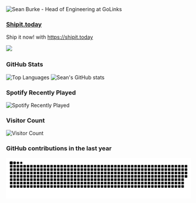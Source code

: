 <picture>
  <source media="(prefers-color-scheme: dark)" srcset="https://capsule-render.vercel.app/api?type=venom&color=0:00beac,100:00a3e7&height=190&section=header&text=Sean%20Burke&fontSize=50&fontColor=fff&animation=fadeIn&fontAlignY=35&desc=Head%20of%20Engineering%20at%20GoLinks&descAlignY=55&descAlign=0" />
  <source media="(prefers-color-scheme: light)" srcset="https://capsule-render.vercel.app/api?type=venom&color=0:00beac,100:00a3e7&height=190&section=header&text=Sean%20Burke&fontSize=50&fontColor=000&animation=fadeIn&fontAlignY=35&desc=Head%20of%20Engineering%20at%20GoLinks&descAlignY=55&descAlign=0" />
  <img alt="Sean Burke - Head of Engineering at GoLinks" src="https://capsule-render.vercel.app/api?type=venom&color=0:00beac,100:00a3e7&height=190&section=header&text=Sean%20Burke&fontSize=50&fontColor=000&animation=fadeIn&fontAlignY=35&desc=Head%20of%20Engineering%20at%20GoLinks&descAlignY=55&descAlign=0" />
</picture>

### [Shipit.today](https://shipit.today)
Ship it now! with https://shipit.today

[![](https://i.shipit.today)](https://shipit.today)

### GitHub Stats
<picture>
  <source media="(prefers-color-scheme: dark)" srcset="https://github-readme-stats.vercel.app/api/top-langs/?username=seantomburke&theme=dark" />
  <source media="(prefers-color-scheme: light)" srcset="https://github-readme-stats.vercel.app/api/top-langs/?username=seantomburke" />
  <img alt="Top Languages" src="https://github-readme-stats.vercel.app/api/top-langs/?username=seantomburke" />
</picture>

<picture>
  <source media="(prefers-color-scheme: dark)" srcset="https://github-readme-stats.vercel.app/api?username=seantomburke&theme=dark" />
  <source media="(prefers-color-scheme: light)" srcset="https://github-readme-stats.vercel.app/api?username=seantomburke" />
  <img alt="Sean's GitHub stats" src="https://github-readme-stats.vercel.app/api?username=seantomburke" />
</picture>

### Spotify Recently Played
![Spotify Recently Played](https://spotify-recently-played-readme.vercel.app/api?user=121453225&width=500)


### Visitor Count
<picture>
  <source media="(prefers-color-scheme: dark)" srcset="https://profile-counter.glitch.me/seantomburke/count.svg" />
  <source media="(prefers-color-scheme: light)" srcset="https://profile-counter.glitch.me/seantomburke/count.svg" />
  <img alt="Visitor Count" src="https://profile-counter.glitch.me/seantomburke/count.svg" />
</picture>



### GitHub contributions in the last year
<picture>
  <source media="(prefers-color-scheme: dark)" srcset="https://raw.githubusercontent.com/seantomburke/seantomburke/refs/heads/gh-pages/github-snake-dark.svg" />
  <source media="(prefers-color-scheme: light)" srcset="https://raw.githubusercontent.com/seantomburke/seantomburke/refs/heads/gh-pages/github-snake.svg" />
  <img alt="GitHub contributions" src="https://raw.githubusercontent.com/seantomburke/seantomburke/refs/heads/gh-pages/github-snake.svg" />
</picture>

